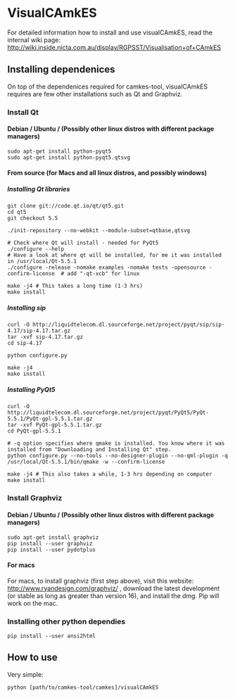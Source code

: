 # VisualCAmkES

For detailed information how to install and use visualCAmkES, read the internal wiki page: http://wiki.inside.nicta.com.au/display/RGPSST/Visualisation+of+CAmkES

## Installing dependenices
On top of the dependenices required for camkes-tool, visualCAmkES requires are few other installations such as Qt and Graphviz.

### Install Qt
#### Debian / Ubuntu / (Possibly other linux distros with different package managers)
```
sudo apt-get install python-pyqt5
sudo apt-get install python-pyqt5.qtsvg
```
#### From source (for Macs and all linux distros, and possibly windows)
##### Installing Qt libraries
```
git clone git://code.qt.io/qt/qt5.git
cd qt5
git checkout 5.5
 
./init-repository --no-webkit --module-subset=qtbase,qtsvg
  
# Check where Qt will install - needed for PyQt5
./configure --help
# Have a look at where qt will be installed, for me it was installed in /usr/local/Qt-5.5.1
./configure -release -nomake examples -nomake tests -opensource -confirm-license  # add "-qt-xcb" for linux

make -j4 # This takes a long time (1-3 hrs)
make install
```

##### Installing sip
```
curl -O http://liquidtelecom.dl.sourceforge.net/project/pyqt/sip/sip-4.17/sip-4.17.tar.gz
tar -xvf sip-4.17.tar.gz
cd sip-4.17
 
python configure.py

make -j4
make install
```

##### Installing PyQt5
```
curl -O http://liquidtelecom.dl.sourceforge.net/project/pyqt/PyQt5/PyQt-5.5.1/PyQt-gpl-5.5.1.tar.gz
tar -xvf PyQt-gpl-5.5.1.tar.gz
cd PyQt-gpl-5.5.1
 
# -q option specifies where qmake is installed. You know where it was installed from "Downloading and Installing Qt" step.
python configure.py --no-tools --no-designer-plugin --no-qml-plugin -q /usr/local/Qt-5.5.1/bin/qmake -w --confirm-license
  
make -j4 # This also takes a while, 1-3 hrs depending on computer
make install
```


### Install Graphviz
#### Debian / Ubuntu / (Possibly other linux distros with different package managers)
```
sudo apt-get install graphviz
pip install --user graphviz
pip install --user pydotplus
```
#### For macs
For macs, to install graphviz (first step above), visit this website: http://www.ryandesign.com/graphviz/ , download the latest development (or stable as long as greater than version 16), and install the dmg. Pip will work on the mac.

### Installing other python dependies
```
pip install --user ansi2html
```

## How to use
Very simple: 
```
python [path/to/camkes-tool/camkes]/visualCAmkES
```

